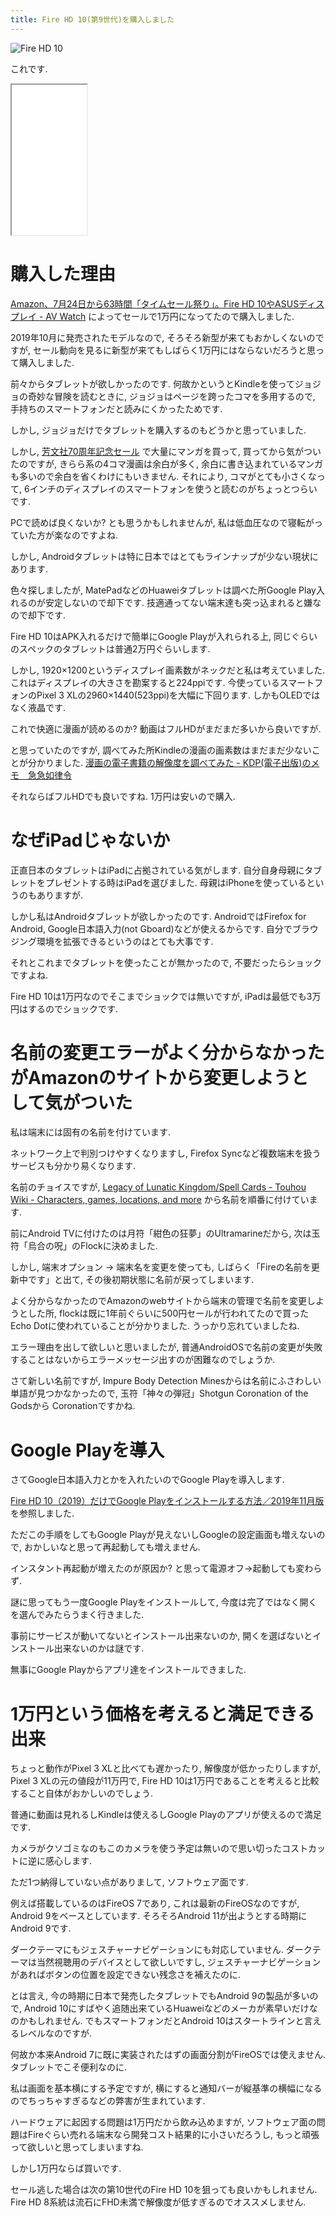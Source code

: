 ```yaml
---
title: Fire HD 10(第9世代)を購入しました
---
```


![Fire HD 10](/asset/IMG_20200726_164914.jpg)

これです.

<iframe style="width:120px;height:240px;" src="//rcm-fe.amazon-adsystem.com/e/cm?lt1=_blank&bc1=000000&IS2=1&bg1=FFFFFF&fc1=000000&lc1=0000FF&t=ncaq01-22&o=9&p=8&l=as4&m=amazon&f=ifr&ref=as_ss_li_til&asins=B07KD9HHM3&linkId=2a1df14d7f6e57ef90559f6f30a500f0"></iframe>

# 購入した理由

[Amazon、7月24日から63時間「タイムセール祭り」。Fire HD 10やASUSディスプレイ - AV Watch](https://av.watch.impress.co.jp/docs/news/1266405.html)
によってセールで1万円になってたので購入しました.

2019年10月に発売されたモデルなので,
そろそろ新型が来てもおかしくないのですが,
セール動向を見るに新型が来てもしばらく1万円にはならないだろうと思って購入しました.

前々からタブレットが欲しかったのです.
何故かというとKindleを使ってジョジョの奇妙な冒険を読むときに,
ジョジョはページを跨ったコマを多用するので,
手持ちのスマートフォンだと読みにくかったためです.

しかし,
ジョジョだけでタブレットを購入するのもどうかと思っていました.

しかし,
[芳文社70周年記念セール](https://nlab.itmedia.co.jp/nl/articles/2007/10/news127.html)
で大量にマンガを買って,
買ってから気がついたのですが,
きらら系の4コマ漫画は余白が多く,
余白に書き込まれているマンガも多いので余白を省くわけにもいきません.
それにより,
コマがとても小さくなって,
6インチのディスプレイのスマートフォンを使うと読むのがちょっとつらいです.

PCで読めば良くないか?
とも思うかもしれませんが,
私は低血圧なので寝転がっていた方が楽なのですよね.

しかし,
Androidタブレットは特に日本ではとてもラインナップが少ない現状にあります.

色々探しましたが,
MatePadなどのHuaweiタブレットは調べた所Google Play入れるのが安定しないので却下です.
技適通ってない端末達も突っ込まれると嫌なので却下です.

Fire HD 10はAPK入れるだけで簡単にGoogle Playが入れられる上,
同じぐらいのスペックのタブレットは普通2万円ぐらいします.

しかし,
1920×1200というディスプレイ画素数がネックだと私は考えていました.
これはディスプレイの大きさを勘案すると224ppiです.
今使っているスマートフォンのPixel 3 XLの2960×1440(523ppi)を大幅に下回ります.
しかもOLEDではなく液晶です.

これで快適に漫画が読めるのか?
動画はフルHDがまだまだ多いから良いですが.

と思っていたのですが,
調べてみた所Kindleの漫画の画素数はまだまだ少ないことが分かりました.
[漫画の電子書籍の解像度を調べてみた - KDP(電子出版)のメモ　急急如律令](https://99nyorituryo.hatenablog.com/entry/2019/12/24/231228)

それならばフルHDでも良いですね.
1万円は安いので購入.

# なぜiPadじゃないか

正直日本のタブレットはiPadに占拠されている気がします.
自分自身母親にタブレットをプレゼントする時はiPadを選びました.
母親はiPhoneを使っているというのもありますが.

しかし私はAndroidタブレットが欲しかったのです.
AndroidではFirefox for Android, Google日本語入力(not Gboard)などが使えるからです.
自分でブラウジング環境を拡張できるというのはとても大事です.

それとこれまでタブレットを使ったことが無かったので,
不要だったらショックですよね.

Fire HD 10は1万円なのでそこまでショックでは無いですが,
iPadは最低でも3万円はするのでショックです.

# 名前の変更エラーがよく分からなかったがAmazonのサイトから変更しようとして気がついた

私は端末には固有の名前を付けています.

ネットワーク上で判別つけやすくなりますし,
Firefox Syncなど複数端末を扱うサービスも分かり易くなります.

名前のチョイスですが,
[Legacy of Lunatic Kingdom/Spell Cards - Touhou Wiki - Characters, games, locations, and more](https://en.touhouwiki.net/wiki/Legacy_of_Lunatic_Kingdom/Spell_Cards)
から名前を順番に付けています.

前にAndroid TVに付けたのは月符「紺色の狂夢」のUltramarineだから,
次は玉符「烏合の呪」のFlockに決めました.

しかし,
端末オプション → 端末名を変更を使っても,
しばらく「Fireの名前を更新中です」と出て,
その後初期状態に名前が戻ってしまいます.

よく分からなかったのでAmazonのwebサイトから端末の管理で名前を変更しようとした所,
flockは既に1年前ぐらいに500円セールが行われてたので買ったEcho Dotに使われていることが分かりました.
うっかり忘れていましたね.

エラー理由を出して欲しいと思いましたが,
普通AndroidOSで名前の変更が失敗することはないからエラーメッセージ出すのが困難なのでしょうか.

さて新しい名前ですが,
Impure Body Detection Minesからは名前にふさわしい単語が見つかなかったので,
玉符「神々の弾冠」Shotgun Coronation of the Godsから
Coronationですかね.

# Google Playを導入

さてGoogle日本語入力とかを入れたいのでGoogle Playを導入します.

[Fire HD 10（2019）だけでGoogle Playをインストールする方法／2019年11月版](https://tabkul.com/?p=215689)
を参照しました.

ただこの手順をしてもGoogle Playが見えないしGoogleの設定画面も増えないので,
おかしいなと思って再起動しても増えません.

インスタント再起動が増えたのが原因か?
と思って電源オフ→起動しても変わらず.

謎に思ってもう一度Google Playをインストールして,
今度は完了ではなく開くを選んでみたらうまく行きました.

事前にサービスが動いてないとインストール出来ないのか,
開くを選ばないとインストール出来ないのかは謎です.

無事にGoogle Playからアプリ達をインストールできました.

# 1万円という価格を考えると満足できる出来

ちょっと動作がPixel 3 XLと比べても遅かったり,
解像度が低かったりしますが,
Pixel 3 XLの元の値段が11万円で,
Fire HD 10は1万円であることを考えると比較すること自体がおかしいのでしょう.

普通に動画は見れるしKindleは使えるしGoogle Playのアプリが使えるので満足です.

カメラがクソゴミなのもこのカメラを使う予定は無いので思い切ったコストカットに逆に感心します.

ただ1つ納得していない点がありまして,
ソフトウェア面です.

例えば搭載しているのはFireOS 7であり,
これは最新のFireOSなのですが,
Android 9をベースとしています.
そろそろAndroid 11が出ようとする時期にAndroid 9です.

ダークテーマにもジェスチャーナビゲーションにも対応していません.
ダークテーマは当然視聴用のデバイスとして欲しいですし,
ジェスチャーナビゲーションがあればボタンの位置を設定できない残念さを補えたのに.

とは言え,
今の時期に日本で発売したタブレットでもAndroid 9の製品が多いので,
Android 10にすばやく追随出来ているHuaweiなどのメーカが素早いだけなのかもしれません.
でもスマートフォンだとAndroid 10はスタートラインと言えるレベルなのですが.

何故か本来Android 7に既に実装されたはずの画面分割がFireOSでは使えません.
タブレットでこそ便利なのに.

私は画面を基本横にする予定ですが,
横にすると通知バーが縦基準の横幅になるのでちっちゃすぎるなどの弊害が生まれています.

ハードウェアに起因する問題は1万円だから飲み込めますが,
ソフトウェア面の問題はFireぐらい売れる端末なら開発コスト結果的に小さいだろうし,
もっと頑張って欲しいと思ってしまいますね.

しかし1万円ならば買いです.

セール逃した場合は次の第10世代のFire HD 10を狙っても良いかもしれません.
Fire HD 8系統は流石にFHD未満で解像度が低すぎるのでオススメしません.
